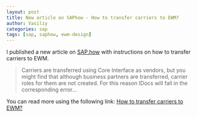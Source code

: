 ```yaml
---
layout: post
title: New article on SAPhow - How to transfer carriers to EWM?
author: Vasiliy
categories: sap
tags: [sap, saphow, ewm-design]
---
```


I published a new article on [SAP.how](https://sap.how) with instructions on how to transfer carriers to EWM.

> Carriers are transferred using Core Interface as vendors, but you might find that although business partners are transferred, carrier roles for them are not created. For this reason IDocs will fall in the corresponding error...

You can read more using the following link: [How to transfer carriers to EWM?](https://sap.how/ewm-design/how-to-transfer-carriers-to-ewm)
